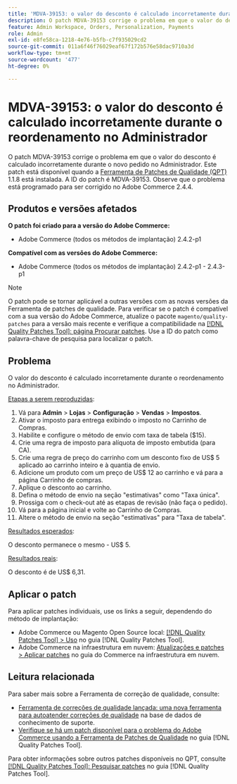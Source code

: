 ```yaml
---
title: 'MDVA-39153: o valor do desconto é calculado incorretamente durante o reordenamento no Administrador'
description: O patch MDVA-39153 corrige o problema em que o valor do desconto é calculado incorretamente durante o novo pedido no Administrador. Este patch está disponível quando a [Ferramenta de correções de qualidade (QPT)](https://experienceleague.adobe.com/pt-br/docs/commerce-operations/tools/quality-patches-tool/quality-patches-tool-to-self-serve-quality-patches) 1.1.8 está instalada. A ID do patch é MDVA-39153. Observe que o problema está programado para ser corrigido no Adobe Commerce 2.4.4.
feature: Admin Workspace, Orders, Personalization, Payments
role: Admin
exl-id: e8fe58ca-1218-4e76-b5fb-c7f935029cd2
source-git-commit: 011a6f46f76029eaf67f172b576e58dac9710a3d
workflow-type: tm+mt
source-wordcount: '477'
ht-degree: 0%

---
```


# MDVA-39153: o valor do desconto é calculado incorretamente durante o reordenamento no Administrador

O patch MDVA-39153 corrige o problema em que o valor do desconto é calculado incorretamente durante o novo pedido no Administrador. Este patch está disponível quando a [Ferramenta de Patches de Qualidade (QPT)](https://experienceleague.adobe.com/pt-br/docs/commerce-operations/tools/quality-patches-tool/quality-patches-tool-to-self-serve-quality-patches) 1.1.8 está instalada. A ID do patch é MDVA-39153. Observe que o problema está programado para ser corrigido no Adobe Commerce 2.4.4.

## Produtos e versões afetados

**O patch foi criado para a versão do Adobe Commerce:**

* Adobe Commerce (todos os métodos de implantação) 2.4.2-p1

**Compatível com as versões do Adobe Commerce:**

* Adobe Commerce (todos os métodos de implantação) 2.4.2-p1 - 2.4.3-p1

>[!NOTE]
>
>O patch pode se tornar aplicável a outras versões com as novas versões da Ferramenta de patches de qualidade. Para verificar se o patch é compatível com a sua versão do Adobe Commerce, atualize o pacote `magento/quality-patches` para a versão mais recente e verifique a compatibilidade na [[!DNL Quality Patches Tool]: página Procurar patches](https://experienceleague.adobe.com/pt-br/docs/commerce-operations/tools/quality-patches-tool/quality-patches-tool-to-self-serve-quality-patches). Use a ID do patch como palavra-chave de pesquisa para localizar o patch.

## Problema

O valor do desconto é calculado incorretamente durante o reordenamento no Administrador.

<u>Etapas a serem reproduzidas</u>:

1. Vá para **Admin** > **Lojas** > **Configuração** > **Vendas** > **Impostos**.
1. Ativar o imposto para entrega exibindo o imposto no Carrinho de Compras.
1. Habilite e configure o método de envio com taxa de tabela ($15).
1. Crie uma regra de imposto para alíquota de imposto embutida (para CA).
1. Crie uma regra de preço do carrinho com um desconto fixo de US$ 5 aplicado ao carrinho inteiro e à quantia de envio.
1. Adicione um produto com um preço de US$ 12 ao carrinho e vá para a página Carrinho de compras.
1. Aplique o desconto ao carrinho.
1. Defina o método de envio na seção &quot;estimativas&quot; como &quot;Taxa única&quot;.
1. Prossiga com o check-out até as etapas de revisão (não faça o pedido).
1. Vá para a página inicial e volte ao Carrinho de Compras.
1. Altere o método de envio na seção &quot;estimativas&quot; para &quot;Taxa de tabela&quot;.

<u>Resultados esperados</u>:

O desconto permanece o mesmo - US$ 5.

<u>Resultados reais</u>:

O desconto é de US$ 6,31.

## Aplicar o patch

Para aplicar patches individuais, use os links a seguir, dependendo do método de implantação:

* Adobe Commerce ou Magento Open Source local: [[!DNL Quality Patches Tool] > Uso](/help/tools/quality-patches-tool/usage.md) no guia [!DNL Quality Patches Tool].
* Adobe Commerce na infraestrutura em nuvem: [Atualizações e patches > Aplicar patches](https://experienceleague.adobe.com/docs/commerce-cloud-service/user-guide/develop/upgrade/apply-patches.html?lang=pt-BR) no guia do Commerce na infraestrutura em nuvem.

## Leitura relacionada

Para saber mais sobre a Ferramenta de correção de qualidade, consulte:

* [Ferramenta de correções de qualidade lançada: uma nova ferramenta para autoatender correções de qualidade](https://experienceleague.adobe.com/pt-br/docs/commerce-operations/tools/quality-patches-tool/quality-patches-tool-to-self-serve-quality-patches) na base de dados de conhecimento de suporte.
* [Verifique se há um patch disponível para o problema do Adobe Commerce usando a Ferramenta de Patches de Qualidade](/help/tools/quality-patches-tool/patches-available-in-qpt/check-patch-for-magento-issue-with-magento-quality-patches.md) no guia [!DNL Quality Patches Tool].

Para obter informações sobre outros patches disponíveis no QPT, consulte [[!DNL Quality Patches Tool]: Pesquisar patches](https://experienceleague.adobe.com/tools/commerce-quality-patches/index.html?lang=pt-BR) no guia [!DNL Quality Patches Tool].
